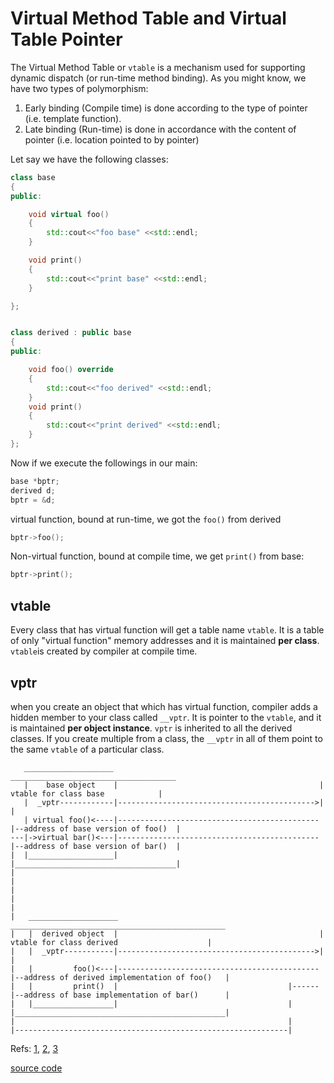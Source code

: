 # Virtual Method Table and Virtual Table Pointer

The Virtual Method Table or `vtable` is a mechanism used for supporting dynamic dispatch (or run-time method binding). As you might know, we have two types of polymorphism:
1. Early binding (Compile time) is done according to the type of pointer (i.e. template function).
2. Late binding (Run-time) is done in accordance with the content of pointer (i.e. location pointed to by pointer)


Let say we have the following classes:

```cpp
class base
{
public:

    void virtual foo()
    {
        std::cout<<"foo base" <<std::endl;
    }

    void print()
    {
        std::cout<<"print base" <<std::endl;
    }

};


class derived : public base
{
public:

    void foo() override
    {
        std::cout<<"foo derived" <<std::endl;
    }
    void print()
    {
        std::cout<<"print derived" <<std::endl;
    }
};
```

Now if we execute the followings in our main:

```cpp
base *bptr;
derived d;
bptr = &d;
```
virtual function, bound at run-time, we got the `foo()` from derived

```cpp
bptr->foo();
```

Non-virtual function, bound at compile time, we get `print()` from base:
```cpp
bptr->print();
```


## vtable
Every class that has virtual function will get a table name `vtable`. It is a  table of only "virtual function" memory addresses and it is maintained **per class**. `vtable`is created by compiler at compile time.
## vptr
when you create an object that which has virtual function, compiler adds a hidden member to your class called `__vptr`. It is pointer to the `vtable`, and it is maintained **per object instance**.
`vptr` is inherited to all the derived classes. If you create multiple from a class, the `__vptr` in all of them  point to the same `vtable` of a particular class.
 


```
   ____________________                                              _____________________________________
   |    base object    |                                             |   vtable for class base            |
   |  _vptr------------|-------------------------------------------->|                                    |
   | virtual foo()<----|---------------------------------------------|--address of base version of foo()  |
---|->virtual bar()<---|---------------------------------------------|--address of base version of bar()  |
|  |___________________|                                             |____________________________________|
|
|
|
|
|
|   ____________________                                             ________________________________________________
|   |  derived object  |                                             |   vtable for class derived                    |
|   |  _vptr-----------|-------------------------------------------->|                                               |
|   |         foo()<---|---------------------------------------------|--address of derived implementation of foo()   |
|   |         print()  |                                      |------|--address of base implementation of bar()      |
|   |__________________|                                      |      |_______________________________________________|
|                                                             |
|-------------------------------------------------------------|
```




Refs: [1](https://www.geeksforgeeks.org/virtual-functions-and-runtime-polymorphism-in-c-set-1-introduction/), [2](https://www.geeksforgeeks.org/virtual-function-cpp/), [3](https://www.learncpp.com/cpp-tutorial/125-the-virtual-table/)

[source code](../src/VTABLE_and_VPTR.cpp)
